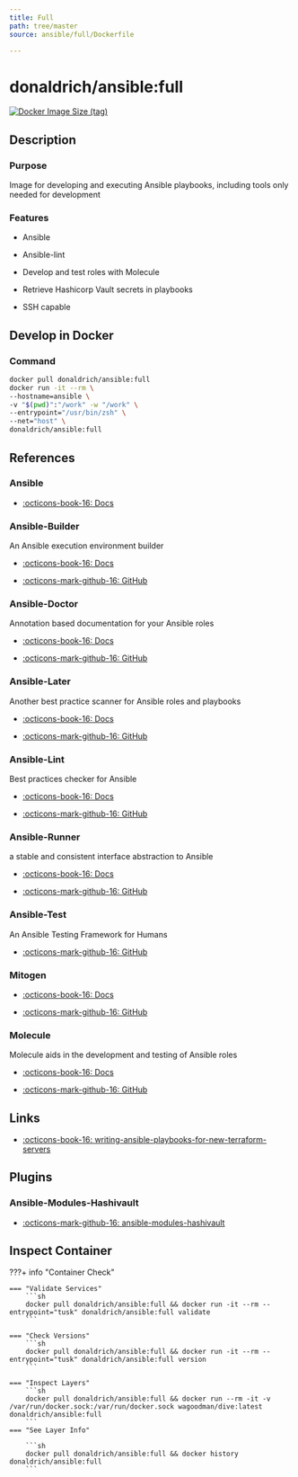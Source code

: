 ```yaml
---
title: Full
path: tree/master
source: ansible/full/Dockerfile

---
```


# donaldrich/ansible:full

[![Docker Image Size (tag)](https://img.shields.io/docker/image-size/donaldrich/ansible/full?color=blue&label=size&logo=docker&style=flat-square)](https://hub.docker.com/r/donaldrich/ansible/full)

## Description

### Purpose

Image for developing and executing Ansible playbooks, including tools only needed for development

### Features

- Ansible

- Ansible-lint

- Develop and test roles with Molecule

- Retrieve Hashicorp Vault secrets in playbooks

- SSH capable

## Develop in Docker

### Command

```sh
docker pull donaldrich/ansible:full
docker run -it --rm \
--hostname=ansible \
-v "$(pwd)":"/work" -w "/work" \
--entrypoint="/usr/bin/zsh" \
--net="host" \
donaldrich/ansible:full
```

## References

### Ansible

- [:octicons-book-16: Docs](https://docs.ansible.com/ansible/latest/index.html)

### Ansible-Builder

An Ansible execution environment builder

- [:octicons-book-16: Docs](https://ansible-builder.readthedocs.io)

- [:octicons-mark-github-16: GitHub](https://github.com/ansible/ansible-builder)

### Ansible-Doctor

Annotation based documentation for your Ansible roles

- [:octicons-book-16: Docs](https://ansible-doctor.geekdocs.de)

- [:octicons-mark-github-16: GitHub](https://github.com/thegeeklab/ansible-doctor)

### Ansible-Later

Another best practice scanner for Ansible roles and playbooks

- [:octicons-book-16: Docs](https://ansible-later.geekdocs.de)

- [:octicons-mark-github-16: GitHub](https://github.com/thegeeklab/ansible-later)

### Ansible-Lint

Best practices checker for Ansible

- [:octicons-book-16: Docs](https://ansible-lint.readthedocs.io)

- [:octicons-mark-github-16: GitHub](https://github.com/ansible/ansible-lint)

### Ansible-Runner

a stable and consistent interface abstraction to Ansible

- [:octicons-book-16: Docs](https://ansible-runner.readthedocs.io)

- [:octicons-mark-github-16: GitHub](https://github.com/ansible/ansible-runner)

### Ansible-Test

An Ansible Testing Framework for Humans

- [:octicons-mark-github-16: GitHub](https://github.com/nylas/ansible-test)

### Mitogen

- [:octicons-book-16: Docs](https://mitogen.networkgenomics.com/ansible_detailed.html)

- [:octicons-mark-github-16: GitHub](https://github.com/dw/mitogen)

### Molecule

Molecule aids in the development and testing of Ansible roles

- [:octicons-book-16: Docs](https://molecule.readthedocs.io)

- [:octicons-mark-github-16: GitHub](https://github.com/ansible-community/molecule)
## Links

- [:octicons-book-16: writing-ansible-playbooks-for-new-terraform-servers](https://victorops.com/blog/writing-ansible-playbooks-for-new-terraform-servers)

## Plugins

### Ansible-Modules-Hashivault

- [:octicons-mark-github-16: ansible-modules-hashivault](https://github.com/ansible-modules-hashivault)

## Inspect Container

???+ info "Container Check"

    === "Validate Services"
        ```sh
        docker pull donaldrich/ansible:full && docker run -it --rm --entrypoint="tusk" donaldrich/ansible:full validate
        ```

    === "Check Versions"
        ```sh
        docker pull donaldrich/ansible:full && docker run -it --rm --entrypoint="tusk" donaldrich/ansible:full version
        ```

    === "Inspect Layers"
        ```sh
        docker pull donaldrich/ansible:full && docker run --rm -it -v /var/run/docker.sock:/var/run/docker.sock wagoodman/dive:latest donaldrich/ansible:full
        ```
    === "See Layer Info"

        ```sh
        docker pull donaldrich/ansible:full && docker history donaldrich/ansible:full
        ```
